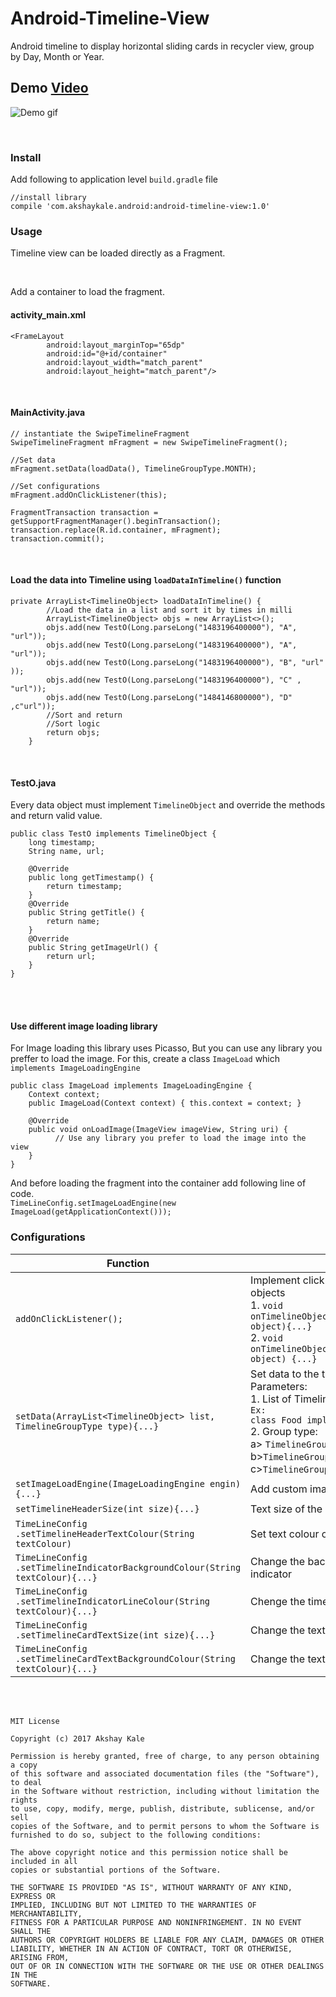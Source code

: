 # Android-Timeline-View
Android timeline to display horizontal sliding cards in recycler view, group by Day, Month or Year.


## Demo [Video](https://youtu.be/YkOB63MkMFY) 
![](https://raw.githubusercontent.com/akshaykale/Android-Timeline-View/master/media/demo.gif "Demo gif")

<br>

### Install

Add following to application level ```build.gradle``` file<br>
``` 
//install library
compile 'com.akshaykale.android:android-timeline-view:1.0'
```

### Usage

Timeline view can be loaded directly as a Fragment.

<br>

Add a container to load the fragment.<br>

#### activity_main.xml 

```
<FrameLayout
        android:layout_marginTop="65dp"
        android:id="@+id/container"
        android:layout_width="match_parent"
        android:layout_height="match_parent"/>
```
<br>

#### MainActivity.java

```
// instantiate the SwipeTimelineFragment
SwipeTimelineFragment mFragment = new SwipeTimelineFragment();

//Set data
mFragment.setData(loadData(), TimelineGroupType.MONTH);

//Set configurations
mFragment.addOnClickListener(this);

FragmentTransaction transaction = getSupportFragmentManager().beginTransaction();
transaction.replace(R.id.container, mFragment);
transaction.commit();
```
<br>

#### Load the data into Timeline using ```loadDataInTimeline()``` function

```
private ArrayList<TimelineObject> loadDataInTimeline() {
        //Load the data in a list and sort it by times in milli
        ArrayList<TimelineObject> objs = new ArrayList<>();
        objs.add(new TestO(Long.parseLong("1483196400000"), "A", "url"));
        objs.add(new TestO(Long.parseLong("1483196400000"), "A", "url"));
        objs.add(new TestO(Long.parseLong("1483196400000"), "B", "url" ));
        objs.add(new TestO(Long.parseLong("1483196400000"), "C" , "url"));
        objs.add(new TestO(Long.parseLong("1484146800000"), "D" ,c"url"));
        //Sort and return
        //Sort logic
        return objs;
    }
```
<br>

#### TestO.java <br>

Every data object must implement ```TimelineObject``` and override the methods and return valid value.
```
public class TestO implements TimelineObject {
    long timestamp;
    String name, url;

    @Override
    public long getTimestamp() {
        return timestamp;
    }
    @Override
    public String getTitle() {
        return name;
    }
    @Override
    public String getImageUrl() {
        return url;
    }
}
```
<br>
<br>

#### Use different image loading library

For Image loading this library uses Picasso, But you can use any library you preffer to load the image.
For this, create a class ```ImageLoad``` which  ```implements ImageLoadingEngine``` 
```
public class ImageLoad implements ImageLoadingEngine {
    Context context;
    public ImageLoad(Context context) { this.context = context; }
    
    @Override
    public void onLoadImage(ImageView imageView, String uri) {
          // Use any library you prefer to load the image into the view
    }
}
```
And before loading the fragment into the container add following line of code.<br>
```TimeLineConfig.setImageLoadEngine(new ImageLoad(getApplicationContext()));```

### Configurations


| Function | Usage |
|---|---|
|```addOnClickListener();```| Implement click events on the timeline objects <br>1. ```void onTimelineObjectClicked(TimelineObject object){...}``` <br>2. ```void onTimelineObjectLongClicked(TimelineObject object) {...}```|
|```setData(ArrayList<TimelineObject> list, TimelineGroupType type){...}```|Set data to the timeline.<br>Parameters:<br>1. List of TimelineObjects.<br>```Ex:```<br>```class Food implements TimelineObject{...}```<br>2. Group type:<br>  a> ```TimelineGroupType.DAY```<br>  b>```TimelineGroupType.MONTH```<br>  c>```TimelineGroupType.YEAR```| 
|```setImageLoadEngine(ImageLoadingEngine engin){...}```|Add custom image loading logic|
|```setTimelineHeaderSize(int size){...}```|Text size of the date header|
|```TimeLineConfig```<br>```.setTimelineHeaderTextColour(String textColour)```|Set text colour of date header|
|```TimeLineConfig```<br>```.setTimelineIndicatorBackgroundColour(String textColour){...}```|Change the background colour of Timeline indicator|
|```TimeLineConfig```<br>```.setTimelineIndicatorLineColour(String textColour){...}```|Chenge the timeline indicator line colour|
|```TimeLineConfig```<br>```.setTimelineCardTextSize(int size){...}```|Change the text size of timeline card|
|```TimeLineConfig```<br>```.setTimelineCardTextBackgroundColour(String textColour){...}```|Change the text background colour of card|







<br>
<br>

```
MIT License

Copyright (c) 2017 Akshay Kale

Permission is hereby granted, free of charge, to any person obtaining a copy
of this software and associated documentation files (the "Software"), to deal
in the Software without restriction, including without limitation the rights
to use, copy, modify, merge, publish, distribute, sublicense, and/or sell
copies of the Software, and to permit persons to whom the Software is
furnished to do so, subject to the following conditions:

The above copyright notice and this permission notice shall be included in all
copies or substantial portions of the Software.

THE SOFTWARE IS PROVIDED "AS IS", WITHOUT WARRANTY OF ANY KIND, EXPRESS OR
IMPLIED, INCLUDING BUT NOT LIMITED TO THE WARRANTIES OF MERCHANTABILITY,
FITNESS FOR A PARTICULAR PURPOSE AND NONINFRINGEMENT. IN NO EVENT SHALL THE
AUTHORS OR COPYRIGHT HOLDERS BE LIABLE FOR ANY CLAIM, DAMAGES OR OTHER
LIABILITY, WHETHER IN AN ACTION OF CONTRACT, TORT OR OTHERWISE, ARISING FROM,
OUT OF OR IN CONNECTION WITH THE SOFTWARE OR THE USE OR OTHER DEALINGS IN THE
SOFTWARE.

```
